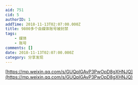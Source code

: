 ```yaml
---
aid: 751
cid: 5
authorID: 1
addTime: 2018-11-13T02:07:00.000Z
title: 9800多个自媒体账号被封禁
tags:
    - 媒体
    - 账号
comments: []
date: 2018-11-13T02:07:00.000Z
category: 分享发现
---
```


[https://mp.weixin.qq.com/s/GUQplGAvP3PwOpD8gXHNJQ](https://mp.weixin.qq.com/s/GUQplGAvP3PwOpD8gXHNJQ)
